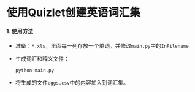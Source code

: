 # 使用Quizlet创建英语词汇集

#### 1. 使用方法

- 准备：`*.xls`，里面每一列存放一个单词。并修改`main.py`中的`InFilename`

- 生成词汇和释义文件：

  ```shell
  python main.py
  ```

- 将生成的文件`eggs.csv`中的内容加入到词汇集。

